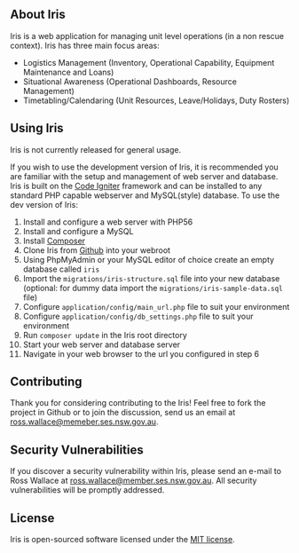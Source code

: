 ## About Iris

Iris is a web application for managing unit level operations (in a non rescue context). Iris has three main focus areas:

- Logistics Management (Inventory, Operational Capability, Equipment Maintenance and Loans)
- Situational Awareness (Operational Dashboards, Resource Management)
- Timetabling/Calendaring (Unit Resources, Leave/Holidays, Duty Rosters)

## Using Iris

Iris is not currently released for general usage.  

If you wish to use the development version of Iris, it is recommended you are familiar with the setup and management of web server and database. Iris is built on the [Code Igniter](https://codeigniter.com/) framework and can be installed to any standard PHP capable webserver and MySQL(style) database. To use the dev version of Iris:

1. Install and configure a web server with PHP56
2. Install and configure a MySQL
3. Install [Composer](https://getcomposer.org/)
4. Clone Iris from [Github](https://github.com/hbyses/Iris/) into your webroot
5. Using PhpMyAdmin or your MySQL editor of choice create an empty database called `iris`
5. Import the `migrations/iris-structure.sql` file into your new database (optional: for dummy data import the `migrations/iris-sample-data.sql` file)
6. Configure `application/config/main_url.php` file to suit your environment
7. Configure `application/config/db_settings.php` file to suit your environment
8. Run `composer update` in the Iris root directory
9. Start your web server and database server
10. Navigate in your web browser to the url you configured in step 6

## Contributing

Thank you for considering contributing to the Iris! Feel free to fork the project in Github or to join the discussion, send us an email at ross.wallace@memeber.ses.nsw.gov.au.

## Security Vulnerabilities

If you discover a security vulnerability within Iris, please send an e-mail to Ross Wallace at ross.wallace@member.ses.nsw.gov.au. All security vulnerabilities will be promptly addressed.

## License

Iris is open-sourced software licensed under the [MIT license](http://opensource.org/licenses/MIT).
